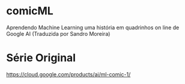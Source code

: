 # comicML
Aprendendo Machine Learning uma história em quadrinhos on line de Google AI (Traduzida por Sandro Moreira)

# Série Original
https://cloud.google.com/products/ai/ml-comic-1/


